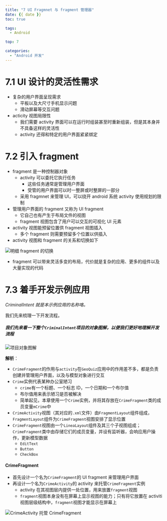 ```yaml
---
title: "7 UI Fragmnet 与 fragment 管理器"
date: {{ date }}
toc: true

tags: 
  - Android

top: 7

categories: 
  - "Android 开发"
---
```


# 7.1 UI 设计的灵活性需求

- 复杂的用户界面呈现需求
  - 平板以及大尺寸手机显示问题
  - 滑动屏幕等交互问题
- acticity 视图局限性
  - 我们需要 activity 界面可以在运行时组装甚至时重新组装，但是其本身并不具备这样的灵活性
  - activity 还得和特定的用户界面紧紧绑定



# 7.2 引入 fragment

- fragment 是一种控制器对象
  - activity 可以委托它执行任务
    - 这些任务通常是管理用户界面
    - 受管的用户界面可以时一整屏或时整屏的一部分
  - 采用 fragmnet 来管理 UI，可以绕开 android 系统 activity 使用规划的限制
- 管理用户界面的 fragment 又称为 UI fragment
  - 它自己也有产生于布局文件的视图
  - fragment 视图包含了用户可以交互的可视化 UI 元素
- activity 视图能预留位置供 fragment 视图插入
  - 多个 fragment 则需要预留多个位置以供插入
- activity 视图和 fragment 的关系和切换如下

![明细 fragment 的切换](http://img.rosuh.me/wiki/wiki_2017_1.png)

- fragment 可以带来灵活多变的布局，代价就是复杂的应用、更多的组件以及大量实现的代码



# 7.3 着手开发示例应用

*CriminalIntent 就是本示例应用的名称咯。*

我们先来梳理一下开发流程。

##### 我们先来看一下整个`CriminalIntent`项目的对象图解，以便我们更好地理解开发流程

![项目对象图解](http://img.rosuh.me/wiki/wiki_2017_d.png)

**解析**：

- `CrimeFragment`的作用与`activity`在`GeoQuiz`应用中的作用差不多，都是负责创建并管理用户界面，以及与模型对象进行交互
- `Crime`实例代表某种办公室陋习
  - `crime`有一个标题、一个标志 ID，一个日期和一个布尔值
  - 布尔值用来表示陋习是否被解决
  - 简单起见，本章使用一个`Crime`实例，并将其存放在`CrimeFragment`类的成员变量`mCrime`中
- `CrimeActivity`视图（其对应的`.xml`文件）由`FragmentLayout`组件组成，`FragmentLayout`组件为`CrimeFragment`视图安排了显示位置
- `CrimeFragment`视图由一个`LineaLayout`组件及其三个子视图组成；`CrimeFragment`类中由存储它们的成员变量，并设有监听器，会响应用户操作，更新模型数据
  - `EditText`
  - `Button`
  - `CheckBox`

#### CrimeFragment

- 首先设计一个名为`CrimeFragment`的 UI  fragment 来管理用户界面
- 再设计一个名为`CrimeActivity`的 activity 来托管`CrimeFragment`实例
  - activity 在其视图层内提供一处位置，用来放置`fragment`视图
  - `fragment`视图本身没有在屏幕上显示视图的能力；只有将它放置在 activiti 视图层级结构中，`fragment`视图才能显示在屏幕上

![CrimeActivity 托管 CrimeFragment](http://img.rosuh.me/wiki/wiki_2017_4.png)





































